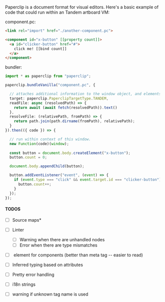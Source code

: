 
Paperclip is a document format for visual editors. Here's a basic example of code that could run within an Tandem artboard VM:

component.pc:

```html
<link rel="import" href="./another-component.pc">

<component id="x-button" [[property count]]>
  <a id="clicker-button" href="#">
    click me! [[bind count]]
  </a>
</component>
```

bundler:

````typescript
import * as paperclip from "paperclip";

paperclip.bundleVanilla("component.pc", {

  // attaches additional information to the window object, and elements
  target: paperclip.PaperclipTargetType.TANDEM,
  readFile: async (resolvedPath) => {
    return await (await fetch(resolvedPath)).text()
  },
  resolveFile: (relativePath, fromPath) => {
    return path.join(path.dirname(fromPath), relativePath);
  }
}).then(({ code }) => {

  // run within context of this window. 
  new Function(code)(window);
  
  const button = document.body.createElement("x-button");
  button.count = 0;

  document.body.appendChild(button);

  button.addEventListener("event", (event) => {
    if (event.type === "click" && event.target.id === "clicker-button") {
      button.count++;
    }
  });
});
````


#### TODOS

- [ ] Source maps*

- [ ] Linter
  - [ ] Warning when there are unhandled nodes 
  - [ ] Error when there are type mismatches

- [ ] <preview /> element for components (better than meta tag -- easier to read)
- [ ] Inferred typing based on <preview /> attributes
- [ ] Pretty error handling
- [ ] i18n strings
- [ ] warning if unknown tag name is used
